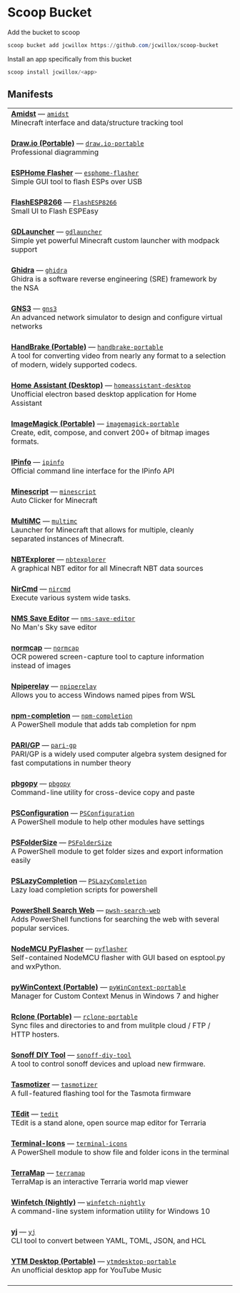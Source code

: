 # Scoop Bucket

Add the bucket to scoop

```powershell
scoop bucket add jcwillox https://github.com/jcwillox/scoop-bucket
```

Install an app specifically from this bucket

```powershell
scoop install jcwillox/<app>
```

## Manifests

<table>
<tr><td><a href='https://github.com/toolbox4minecraft/amidst'><b>Amidst</b></a> — <a href='bucket/amidst.json'><code>amidst</code></a> <br> Minecraft interface and data/structure tracking tool <br><br></td></tr>
<tr><td><a href='https://www.draw.io'><b>Draw.io (Portable)</b></a> — <a href='bucket/draw.io-portable.json'><code>draw.io-portable</code></a> <br> Professional diagramming <br><br></td></tr>
<tr><td><a href='https://github.com/esphome/esphome-flasher'><b>ESPHome Flasher</b></a> — <a href='bucket/esphome-flasher.json'><code>esphome-flasher</code></a> <br> Simple GUI tool to flash ESPs over USB <br><br></td></tr>
<tr><td><a href='https://github.com/BattloXX/ESPEasyFlasher'><b>FlashESP8266</b></a> — <a href='bucket/FlashESP8266.json'><code>FlashESP8266</code></a> <br> Small UI to Flash ESPEasy <br><br></td></tr>
<tr><td><a href='https://gdevs.io/'><b>GDLauncher</b></a> — <a href='bucket/gdlauncher.json'><code>gdlauncher</code></a> <br> Simple yet powerful Minecraft custom launcher with modpack support <br><br></td></tr>
<tr><td><a href='https://ghidra-sre.org/'><b>Ghidra</b></a> — <a href='bucket/ghidra.json'><code>ghidra</code></a> <br> Ghidra is a software reverse engineering (SRE) framework by the NSA <br><br></td></tr>
<tr><td><a href='https://gns3.com'><b>GNS3</b></a> — <a href='bucket/gns3.json'><code>gns3</code></a> <br> An advanced network simulator to design and configure virtual networks <br><br></td></tr>
<tr><td><a href='https://handbrake.fr'><b>HandBrake (Portable)</b></a> — <a href='bucket/handbrake-portable.json'><code>handbrake-portable</code></a> <br> A tool for converting video from nearly any format to a selection of modern, widely supported codecs. <br><br></td></tr>
<tr><td><a href='https://github.com/mrvnklm/homeassistant-desktop'><b>Home Assistant (Desktop)</b></a> — <a href='bucket/homeassistant-desktop.json'><code>homeassistant-desktop</code></a> <br> Unofficial electron based desktop application for Home Assistant <br><br></td></tr>
<tr><td><a href='https://imagemagick.org/'><b>ImageMagick (Portable)</b></a> — <a href='bucket/imagemagick-portable.json'><code>imagemagick-portable</code></a> <br> Create, edit, compose, and convert 200+ of bitmap images formats. <br><br></td></tr>
<tr><td><a href='https://github.com/ipinfo/cli'><b>IPinfo</b></a> — <a href='bucket/ipinfo.json'><code>ipinfo</code></a> <br> Official command line interface for the IPinfo API <br><br></td></tr>
<tr><td><a href='https://github.com/histefanhere/XAHK'><b>Minescript</b></a> — <a href='bucket/minescript.json'><code>minescript</code></a> <br> Auto Clicker for Minecraft <br><br></td></tr>
<tr><td><a href='https://multimc.org/'><b>MultiMC</b></a> — <a href='bucket/multimc.json'><code>multimc</code></a> <br> Launcher for Minecraft that allows for multiple, cleanly separated instances of Minecraft. <br><br></td></tr>
<tr><td><a href='https://github.com/jaquadro/NBTExplorer'><b>NBTExplorer</b></a> — <a href='bucket/nbtexplorer.json'><code>nbtexplorer</code></a> <br> A graphical NBT editor for all Minecraft NBT data sources <br><br></td></tr>
<tr><td><a href='https://www.nirsoft.net/utils/nircmd.html'><b>NirCmd</b></a> — <a href='bucket/nircmd.json'><code>nircmd</code></a> <br> Execute various system wide tasks. <br><br></td></tr>
<tr><td><a href='https://github.com/goatfungus/NMSSaveEditor'><b>NMS Save Editor</b></a> — <a href='bucket/nms-save-editor.json'><code>nms-save-editor</code></a> <br> No Man's Sky save editor <br><br></td></tr>
<tr><td><a href='https://github.com/dynobo/normcap'><b>normcap</b></a> — <a href='bucket/normcap.json'><code>normcap</code></a> <br> OCR powered screen-capture tool to capture information instead of images <br><br></td></tr>
<tr><td><a href='https://github.com/jstarks/npiperelay'><b>Npiperelay</b></a> — <a href='bucket/npiperelay.json'><code>npiperelay</code></a> <br> Allows you to access Windows named pipes from WSL <br><br></td></tr>
<tr><td><a href='https://github.com/PowerShell-Completion/npm-completion'><b>npm-completion</b></a> — <a href='bucket/npm-completion.json'><code>npm-completion</code></a> <br> A PowerShell module that adds tab completion for npm <br><br></td></tr>
<tr><td><a href='https://pari.math.u-bordeaux.fr/'><b>PARI/GP</b></a> — <a href='bucket/pari-gp.json'><code>pari-gp</code></a> <br> PARI/GP is a widely used computer algebra system designed for fast computations in number theory <br><br></td></tr>
<tr><td><a href='https://github.com/nakabonne/pbgopy'><b>pbgopy</b></a> — <a href='bucket/pbgopy.json'><code>pbgopy</code></a> <br> Command-line utility for cross-device copy and paste <br><br></td></tr>
<tr><td><a href='https://github.com/PoshCode/Configuration'><b>PSConfiguration</b></a> — <a href='bucket/PSConfiguration.json'><code>PSConfiguration</code></a> <br> A PowerShell module to help other modules have settings <br><br></td></tr>
<tr><td><a href='https://github.com/gngrninja/PSFolderSize'><b>PSFolderSize</b></a> — <a href='bucket/PSFolderSize.json'><code>PSFolderSize</code></a> <br> A PowerShell module to get folder sizes and export information easily <br><br></td></tr>
<tr><td><a href='https://github.com/Cologler/PSLazyCompletion'><b>PSLazyCompletion</b></a> — <a href='bucket/PSLazyCompletion.json'><code>PSLazyCompletion</code></a> <br> Lazy load completion scripts for powershell <br><br></td></tr>
<tr><td><a href='https://github.com/jcwillox/pwsh-search-web'><b>PowerShell Search Web</b></a> — <a href='bucket/pwsh-search-web.json'><code>pwsh-search-web</code></a> <br> Adds PowerShell functions for searching the web with several popular services. <br><br></td></tr>
<tr><td><a href='https://github.com/marcelstoer/nodemcu-pyflasher'><b>NodeMCU PyFlasher</b></a> — <a href='bucket/pyflasher.json'><code>pyflasher</code></a> <br> Self-contained NodeMCU flasher with GUI based on esptool.py and wxPython. <br><br></td></tr>
<tr><td><a href='https://github.com/VodBox/pyWinContext'><b>pyWinContext (Portable)</b></a> — <a href='bucket/pyWinContext-portable.json'><code>pyWinContext-portable</code></a> <br> Manager for Custom Context Menus in Windows 7 and higher <br><br></td></tr>
<tr><td><a href='https://rclone.org'><b>Rclone (Portable)</b></a> — <a href='bucket/rclone-portable.json'><code>rclone-portable</code></a> <br> Sync files and directories to and from mulitple cloud / FTP / HTTP hosters. <br><br></td></tr>
<tr><td><a href='https://github.com/itead/Sonoff_Devices_DIY_Tools'><b>Sonoff DIY Tool</b></a> — <a href='bucket/sonoff-diy-tool.json'><code>sonoff-diy-tool</code></a> <br> A tool to control sonoff devices and upload new firmware. <br><br></td></tr>
<tr><td><a href='https://github.com/tasmota/tasmotizer'><b>Tasmotizer</b></a> — <a href='bucket/tasmotizer.json'><code>tasmotizer</code></a> <br> A full-featured flashing tool for the Tasmota firmware <br><br></td></tr>
<tr><td><a href='https://github.com/TEdit/Terraria-Map-Editor'><b>TEdit</b></a> — <a href='bucket/tedit.json'><code>tedit</code></a> <br> TEdit is a stand alone, open source map editor for Terraria <br><br></td></tr>
<tr><td><a href='https://github.com/devblackops/Terminal-Icons'><b>Terminal-Icons</b></a> — <a href='bucket/terminal-icons.json'><code>terminal-icons</code></a> <br> A PowerShell module to show file and folder icons in the terminal <br><br></td></tr>
<tr><td><a href='https://terramap.github.io/windows.html'><b>TerraMap</b></a> — <a href='bucket/terramap.json'><code>terramap</code></a> <br> TerraMap is an interactive Terraria world map viewer <br><br></td></tr>
<tr><td><a href='https://github.com/lptstr/winfetch'><b>Winfetch (Nightly)</b></a> — <a href='bucket/winfetch-nightly.json'><code>winfetch-nightly</code></a> <br> A command-line system information utility for Windows 10 <br><br></td></tr>
<tr><td><a href='https://github.com/sclevine/yj'><b>yj</b></a> — <a href='bucket/yj.json'><code>yj</code></a> <br> CLI tool to convert between YAML, TOML, JSON, and HCL <br><br></td></tr>
<tr><td><a href='https://ytmdesktop.app'><b>YTM Desktop (Portable)</b></a> — <a href='bucket/ytmdesktop-portable.json'><code>ytmdesktop-portable</code></a> <br> An unofficial desktop app for YouTube Music <br><br></td></tr>
</table>
